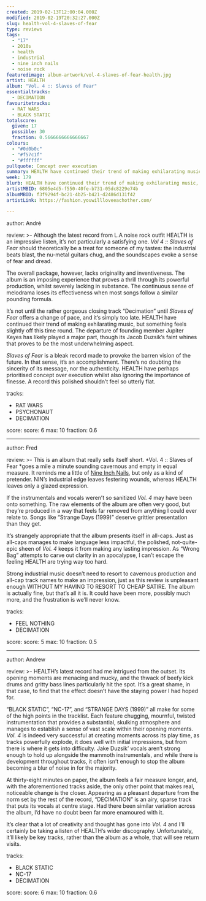 ```yaml
---
created: 2019-02-13T12:00:04.000Z
modified: 2019-02-19T20:32:27.000Z
slug: health-vol-4-slaves-of-fear
type: reviews
tags:
  - "17"
  - 2010s
  - health
  - industrial
  - nine inch nails
  - noise rock
featuredimage: album-artwork/vol-4-slaves-of-fear-health.jpg
artist: HEALTH
album: "Vol. 4 :: Slaves of Fear"
essentialtracks:
  - DECIMATION
favouritetracks:
  - RAT WARS
  - BLACK STATIC
totalscore:
  given: 17
  possible: 30
  fraction: 0.5666666666666667
colours:
  - "#0d0b0c"
  - "#f57c1f"
  - "#ffffff"
pullquote: Concept over execution
summary: HEALTH have continued their trend of making exhilarating music, but something feels slightly off this time round. The departure of founding member Jupiter Keyes has likely played a major part, though its Jacob Duzsik's faint whines that proves to be the most underwhelming aspect.
week: 179
blurb: HEALTH have continued their trend of making exhilarating music, but something feels off this time round. A record this polished shouldn't feel so flat.
artistMBID: 6805e4d5-f550-40fe-b731-05dc8229e74b
albumMBID: f3f9294f-bc21-4b25-b421-d2486d131f42
artistLink: https://fashion.youwillloveeachother.com/

---
```


author: André

review: >-
  Although the latest record from L.A noise rock outfit HEALTH is an impressive listen, it’s not particularly a satisfying one. *Vol 4 :: Slaves of Fear* should theoretically be a treat for someone of my tastes: the industrial beats blast, the nu-metal guitars chug, and the soundscapes evoke a sense of fear and dread. 
  
  The overall package, however, lacks originality and inventiveness. The album is an imposing experience that proves a thrill through its powerful production, whilst severely lacking in substance. The continuous sense of melodrama loses its effectiveness when most songs follow a similar pounding formula.

  It’s not until the rather gorgeous closing track “Decimation” until *Slaves of Fear* offers a change of pace, and it’s simply too late. HEALTH have continued their trend of making exhilarating music, but something feels slightly off this time round. The departure of founding member Jupiter Keyes has likely played a major part, though its Jacob Duzsik’s faint whines that proves to be the most underwhelming aspect. 
  
  *Slaves of Fear* is a bleak record made to provoke the barren vision of the future. In that sense, it’s an accomplishment. There’s no doubting the sincerity of its message, nor the authenticity. HEALTH have perhaps prioritised concept over execution whilst also ignoring the importance of finesse. A record this polished shouldn’t feel so utterly flat.

tracks:
  - RAT WARS
  - ­­PSYCHONAUT
  - ­­DECIMATION

score:
  score: 6
  max: 10
  fraction: 0.6

---
author: Fred

review: >-
  This is an album that really sells itself short. *Vol. 4 :: Slaves of Fear *goes a mile a minute sounding cavernous and empty in equal measure. It reminds me a little of [Nine Inch Nails](/reviews/nine-inch-nails-bad-witch/), but only as a kind of pretender. NIN’s industrial edge leaves festering wounds, whereas HEALTH leaves only a glazed expression. 
  
  If the instrumentals and vocals weren’t so sanitized *Vol. 4* may have been onto something. The raw elements of the album are often very good, but they’re produced in a way that feels far removed from anything I could ever relate to. Songs like “Strange Days (1999)” deserve grittier presentation than they get.

  It’s strangely appropriate that the album presents itself in all-caps. Just as all-caps manages to make language less impactful, the polished, not-quite-epic sheen of *Vol. 4* keeps it from making any lasting impression. As “Wrong Bag” attempts to carve out clarity in an apocalypse, I can’t escape the feeling HEALTH are trying way too hard. 
  
  Strong industrial music doesn’t need to resort to cavernous production and all-cap track names to make an impression, just as this review is unpleasant enough WITHOUT MY HAVING TO RESORT TO CHEAP SATIRE. The album is actually fine, but that’s all it is. It could have been more, possibly much more, and the frustration is we’ll never know.

tracks:
  - FEEL NOTHING
  - ­­DECIMATION

score:
  score: 5
  max: 10
  fraction: 0.5

---
author: Andrew

review: >-
  HEALTH’s latest record had me intrigued from the outset. Its opening moments are menacing and mucky, and the thwack of beefy kick drums and gritty bass lines particularly hit the spot. It’s a great shame, in that case, to find that the effect doesn’t have the staying power I had hoped for.

  “BLACK STATIC”, “NC-17”, and “STRANGE DAYS (1999)” all make for some of the high points in the tracklist. Each feature chugging, mournful, twisted instrumentation that provides a substantial, skulking atmosphere and manages to establish a sense of vast scale within their opening moments. *Vol. 4* is indeed very successful at creating moments across its play time, as tracks powerfully explode, it does well with initial impressions, but from there is where it gets into difficulty. Jake Duzsik’ vocals aren’t strong enough to hold up alongside the mammoth instrumentals, and while there is development throughout tracks, it often isn’t enough to stop the album becoming a blur of noise in for the majority.

  At thirty-eight minutes on paper, the album feels a fair measure longer, and, with the aforementioned tracks aside, the only other point that makes real, noticeable change is the closer. Appearing as a pleasant departure from the norm set by the rest of the record, “DECIMATION” is an airy, sparse track that puts its vocals at centre stage. Had there been similar variation across the album, I’d have no doubt been far more enamoured with it. 
  
  It’s clear that a lot of creativity and thought has gone into *Vol. 4* and I’ll certainly be taking a listen of HEALTH’s wider discography. Unfortunately, it’ll likely be key tracks, rather than the album as a whole, that will see return visits.

tracks:
  - BLACK STATIC
  - ­­NC-17
  - ­­DECIMATION
  
score:
  score: 6
  max: 10
  fraction: 0.6
